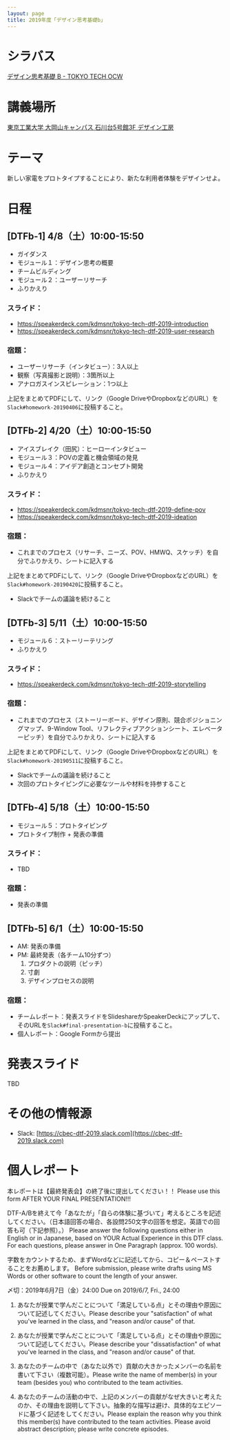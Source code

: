 ```yaml
---
layout: page
title: 2019年度「デザイン思考基礎b」
---
```


<div style="width: 595px; max-width: 100%">
<script async class="speakerdeck-embed" data-id="8847359ce3c2479bb8abcd1ef53b66d4" data-ratio="1.77777777777778" src="//speakerdeck.com/assets/embed.js"></script>
</div>

# シラバス

[デザイン思考基礎 B - TOKYO TECH OCW](http://www.ocw.titech.ac.jp/index.php?module=General&action=T0300&GakubuCD=2&GakkaCD=321502&KeiCD=15&course=2&KamokuCD=321502&KougiCD=201913496&Nendo=2019&vid=03)

# 講義場所

[東京工業大学 大岡山キャンパス 石川台5号館3F デザイン工房](/access/)

# テーマ

新しい家電をプロトタイプすることにより、新たな利用者体験をデザインせよ。

# 日程

## [DTFb-1] 4/8（土）10:00-15:50

- ガイダンス
- モジュール１：デザイン思考の概要
- チームビルディング
- モジュール２：ユーザーリサーチ
- ふりかえり

### スライド：

- <https://speakerdeck.com/kdmsnr/tokyo-tech-dtf-2019-introduction>
- <https://speakerdeck.com/kdmsnr/tokyo-tech-dtf-2019-user-research>


### 宿題：

- ユーザーリサーチ（インタビュー）：3人以上
- 観察（写真撮影と説明）：3箇所以上
- アナロガスインスピレーション：1つ以上

上記をまとめてPDFにして、リンク（Google DriveやDropboxなどのURL）を``Slack#homework-20190406``に投稿すること。

## [DTFb-2] 4/20（土）10:00-15:50

- アイスブレイク（田尻）：ヒーローインタビュー
- モジュール３：POVの定義と機会領域の発見
- モジュール４：アイデア創造とコンセプト開発
- ふりかえり

### スライド：

- <https://speakerdeck.com/kdmsnr/tokyo-tech-dtf-2019-define-pov>
- <https://speakerdeck.com/kdmsnr/tokyo-tech-dtf-2019-ideation>

### 宿題：

- これまでのプロセス（リサーチ、ニーズ、POV、HMWQ、スケッチ）を自分でふりかえり、シートに記入する

上記をまとめてPDFにして、リンク（Google DriveやDropboxなどのURL）を``Slack#homework-20190420``に投稿すること。

- Slackでチームの議論を続けること

## [DTFb-3] 5/11（土）10:00-15:50

- モジュール６：ストーリーテリング
- ふりかえり

### スライド：

- <https://speakerdeck.com/kdmsnr/tokyo-tech-dtf-2019-storytelling>

### 宿題：

- これまでのプロセス（ストーリーボード、デザイン原則、競合ポジショニングマップ、9-Window Tool、リフレクティブアクションシート、エレベーターピッチ）を自分でふりかえり、シートに記入する

上記をまとめてPDFにして、リンク（Google DriveやDropboxなどのURL）を``Slack#homework-20190511``に投稿すること。

- Slackでチームの議論を続けること
- 次回のプロトタイピングに必要なツールや材料を持参すること

## [DTFb-4] 5/18（土）10:00-15:50

- モジュール５：プロトタイピング
- プロトタイプ制作 + 発表の準備

### スライド：

- TBD

### 宿題：

- 発表の準備

## [DTFb-5] 6/1（土）10:00-15:50

- AM: 発表の準備
- PM: 最終発表（各チーム10分ずつ）
  1. プロダクトの説明（ピッチ）
  2. 寸劇
  3. デザインプロセスの説明

### 宿題：

- チームレポート：発表スライドをSlideshareかSpeakerDeckにアップして、そのURLを``Slack#final-presentation-b``に投稿すること。
- 個人レポート：Google Formから提出

# 発表スライド

TBD

# その他の情報源

- Slack: [https://cbec-dtf-2019.slack.com](https://cbec-dtf-2019.slack.com)

# 個人レポート

本レポートは【最終発表会】の終了後に提出してください！！
Please use this form AFTER YOUR FINAL PRESENTATION!!!

DTF-A/Bを終えて今「あなたが」「自らの体験に基づいて」考えるところを記述してください。（日本語回答の場合、各設問250文字の回答を想定。英語での回答も可（下記参照）。）
Please answer the following questions either in English or in Japanese, based on YOUR Actual Experience in this DTF class. For each questions, please answer in One Paragraph (approx. 100 words).

字数をカウントするため、まずWordなどに記述してから、コピー＆ペーストすることをお薦めします。
Before submission, please write drafts using MS Words or other software to count the length of your answer.

〆切：2019年6月7日（金）24:00
Due on 2019/6/7, Fri., 24:00

1) あなたが授業で学んだことについて「満足している点」とその理由や原因について記述してください。Please describe your "satisfaction" of what you've learned in the class, and "reason and/or cause" of that.

2) あなたが授業で学んだことについて「満足している点」とその理由や原因について記述してください。Please describe your "dissatisfaction" of what you've learned in the class, and "reason and/or cause" of that.

3) あなたのチームの中で（あなた以外で）貢献の大きかったメンバーの名前を書いて下さい（複数可能）。Please write the name of member(s) in your team (besides you) who contributed to the team activities.

4) あなたのチームの活動の中で、上記のメンバーの貢献がなぜ大きいと考えたのか、その理由を説明して下さい。抽象的な描写は避け、具体的なエピソードに基づく記述をしてください。Please explain the reason why you think this member(s) have contributed to the team activities. Please avoid abstract description; please write concrete episodes.

